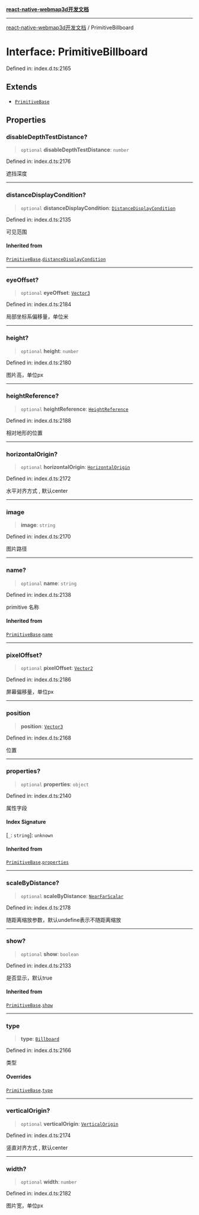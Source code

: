 [**react-native-webmap3d开发文档**](../README.md)

***

[react-native-webmap3d开发文档](../globals.md) / PrimitiveBillboard

# Interface: PrimitiveBillboard

Defined in: index.d.ts:2165

## Extends

- [`PrimitiveBase`](PrimitiveBase.md)

## Properties

### disableDepthTestDistance?

> `optional` **disableDepthTestDistance**: `number`

Defined in: index.d.ts:2176

遮挡深度

***

### distanceDisplayCondition?

> `optional` **distanceDisplayCondition**: [`DistanceDisplayCondition`](DistanceDisplayCondition.md)

Defined in: index.d.ts:2135

可见范围

#### Inherited from

[`PrimitiveBase`](PrimitiveBase.md).[`distanceDisplayCondition`](PrimitiveBase.md#distancedisplaycondition)

***

### eyeOffset?

> `optional` **eyeOffset**: [`Vector3`](Vector3.md)

Defined in: index.d.ts:2184

局部坐标系偏移量，单位米

***

### height?

> `optional` **height**: `number`

Defined in: index.d.ts:2180

图片高，单位px

***

### heightReference?

> `optional` **heightReference**: [`HeightReference`](../enumerations/HeightReference.md)

Defined in: index.d.ts:2188

相对地形的位置

***

### horizontalOrigin?

> `optional` **horizontalOrigin**: [`HorizontalOrigin`](../enumerations/HorizontalOrigin.md)

Defined in: index.d.ts:2172

水平对齐方式 , 默认center

***

### image

> **image**: `string`

Defined in: index.d.ts:2170

图片路径

***

### name?

> `optional` **name**: `string`

Defined in: index.d.ts:2138

primitive 名称

#### Inherited from

[`PrimitiveBase`](PrimitiveBase.md).[`name`](PrimitiveBase.md#name)

***

### pixelOffset?

> `optional` **pixelOffset**: [`Vector2`](Vector2.md)

Defined in: index.d.ts:2186

屏幕偏移量，单位px

***

### position

> **position**: [`Vector3`](Vector3.md)

Defined in: index.d.ts:2168

位置

***

### properties?

> `optional` **properties**: `object`

Defined in: index.d.ts:2140

属性字段

#### Index Signature

\[`_`: `string`\]: `unknown`

#### Inherited from

[`PrimitiveBase`](PrimitiveBase.md).[`properties`](PrimitiveBase.md#properties)

***

### scaleByDistance?

> `optional` **scaleByDistance**: [`NearFarScalar`](NearFarScalar.md)

Defined in: index.d.ts:2178

随距离缩放参数，默认undefine表示不随距离缩放

***

### show?

> `optional` **show**: `boolean`

Defined in: index.d.ts:2133

是否显示，默认true

#### Inherited from

[`PrimitiveBase`](PrimitiveBase.md).[`show`](PrimitiveBase.md#show)

***

### type

> **type**: [`Billboard`](../enumerations/PrimitiveType.md#billboard)

Defined in: index.d.ts:2166

类型

#### Overrides

[`PrimitiveBase`](PrimitiveBase.md).[`type`](PrimitiveBase.md#type)

***

### verticalOrigin?

> `optional` **verticalOrigin**: [`VerticalOrigin`](../enumerations/VerticalOrigin.md)

Defined in: index.d.ts:2174

竖直对齐方式 , 默认center

***

### width?

> `optional` **width**: `number`

Defined in: index.d.ts:2182

图片宽，单位px
